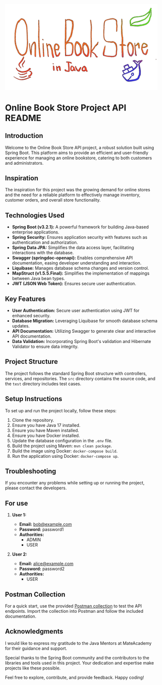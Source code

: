 ![1GIF](OnlineBookStore.gif)

# Online Book Store Project API README

## Introduction

Welcome to the Online Book Store API project, a robust solution built using Spring Boot. This platform aims to provide an efficient and user-friendly experience for managing an online bookstore, catering to both customers and administrators.

## Inspiration

The inspiration for this project was the growing demand for online stores and the need for a reliable platform to effectively manage inventory, customer orders, and overall store functionality.

## Technologies Used

- **Spring Boot (v3.2.1):** A powerful framework for building Java-based enterprise applications.
- **Spring Security:** Ensures application security with features such as authentication and authorization.
- **Spring Data JPA:** Simplifies the data access layer, facilitating interactions with the database.
- **Swagger (springdoc-openapi):** Enables comprehensive API documentation, easing developer understanding and interaction.
- **Liquibase:** Manages database schema changes and version control.
- **MapStruct (v1.5.5.Final):** Simplifies the implementation of mappings between Java bean types.
- **JWT (JSON Web Token):** Ensures secure user authentication.

## Key Features

- **User Authentication:** Secure user authentication using JWT for enhanced security.
- **Database Migration:** Leveraging Liquibase for smooth database schema updates.
- **API Documentation:** Utilizing Swagger to generate clear and interactive API documentation.
- **Data Validation:** Incorporating Spring Boot's validation and Hibernate Validator to ensure data integrity.

## Project Structure

The project follows the standard Spring Boot structure with controllers, services, and repositories. The `src` directory contains the source code, and the `test` directory includes test cases.

## Setup Instructions

To set up and run the project locally, follow these steps:

1. Clone the repository.
2. Ensure you have Java 17 installed.
3. Ensure you have Maven installed.
4. Ensure you have Docker installed.
5. Update the database configuration in the `.env` file.
6. Build the project using Maven: `mvn clean package`.
7. Build the image using Docker: `docker-compose build`.
8. Run the application using Docker: `docker-compose up`.

## Troubleshooting

If you encounter any problems while setting up or running the project, please contact the developers.

## For use

1. **User 1:**
    - **Email:** bob@example.com
    - **Password:** password1
    - **Authorities:**
        - ADMIN
        - USER


2. **User 2:**
    - **Email:** alice@example.com
    - **Password:** password2
    - **Authorities:**
        - USER

## Postman Collection

For a quick start, use the provided [Postman collection](https://www.postman.com/galactic-trinity-475750/workspace/online-book-store-public/collection/34399999-cf8ec44d-8bac-43ab-b1fa-a05422976db9?action=share&creator=34399999) to test the API endpoints. Import the collection into Postman and follow the included documentation.

## Acknowledgments

I would like to express my gratitude to the Java Mentors at MateAcademy for their guidance and support.

Special thanks to the Spring Boot community and the contributors to the libraries and tools used in this project. Your dedication and expertise make projects like these possible.

Feel free to explore, contribute, and provide feedback. Happy coding!

